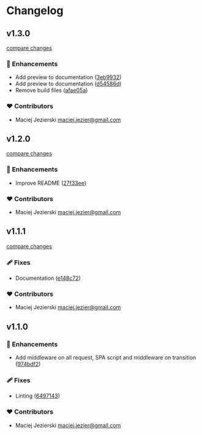# Changelog


## v1.3.0

[compare changes](https://github.com/maciej-jezierski/nuxt-queue-it/compare/v1.2.0...v1.3.0)

### 🚀 Enhancements

- Add preview to documentation ([3eb9932](https://github.com/maciej-jezierski/nuxt-queue-it/commit/3eb9932))
- Add preview to documentation ([d54586d](https://github.com/maciej-jezierski/nuxt-queue-it/commit/d54586d))
- Remove build files ([afae05a](https://github.com/maciej-jezierski/nuxt-queue-it/commit/afae05a))

### ❤️ Contributors

- Maciej Jezierski <maciej.jezier@gmail.com>

## v1.2.0

[compare changes](https://github.com/maciej-jezierski/nuxt-queue-it/compare/v1.1.1...v1.2.0)

### 🚀 Enhancements

- Improve README ([27f33ee](https://github.com/maciej-jezierski/nuxt-queue-it/commit/27f33ee))

### ❤️ Contributors

- Maciej Jezierski <maciej.jezier@gmail.com>

## v1.1.1

[compare changes](https://github.com/maciej-jezierski/nuxt-queue-it/compare/v1.1.0...v1.1.1)

### 🩹 Fixes

- Documentation ([e148c72](https://github.com/maciej-jezierski/nuxt-queue-it/commit/e148c72))

### ❤️ Contributors

- Maciej Jezierski <maciej.jezier@gmail.com>

## v1.1.0


### 🚀 Enhancements

- Add middleware on all request, SPA script and middleware on transition ([974bdf2](https://github.com/your-org/nuxt-queue-it/commit/974bdf2))

### 🩹 Fixes

- Linting ([6497143](https://github.com/your-org/nuxt-queue-it/commit/6497143))

### ❤️ Contributors

- Maciej Jezierski <maciej.jezier@gmail.com>

